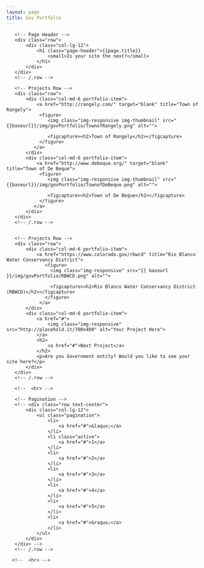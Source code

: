 ```yaml
---
layout: page
title: Gov Portfolio
---
```

<!-- Page Content -->
   <div class="container">

       <!-- Page Header -->
       <div class="row">
           <div class="col-lg-12">
               <h1 class="page-header">{{page.title}}
                   <small>Is your site the next?</small>
               </h1>
           </div>
       </div>
       <!-- /.row -->

       <!-- Projects Row -->
       <div class="row">
           <div class="col-md-6 portfolio-item">
               <a href="http://rangely.com/" target="blank" title="Town of Rangely">
                <figure>
                   <img class="img-responsive img-thumbnail" src="{{baseurl}}/img/govPortfolio/TownofRangely.png" alt="">

                   <figcapture><h2>Town of Rangely</h2></figcapture>
                </figure>
              </a>
           </div>
           <div class="col-md-6 portfolio-item">
               <a href="http://www.debeque.org/" target="blank" title="Town of De Beque">
                <figure>
                   <img class="img-responsive img-thumbnail" src="{{baseurl}}/img/govPortfolio/TownofDeBeque.png" alt="">

                   <figcapture><h2>Town of De Beque</h2></figcapture>
                </figure>
              </a>
           </div>
       </div>
       <!-- /.row -->


       <!-- Projects Row -->
       <div class="row">
           <div class="col-md-6 portfolio-item">
               <a href="https://www.colorado.gov/rbwcd" title="Rio Blanco Water Conservancy District">
                  <figure>
                    <img class="img-responsive" src="{{ baseurl }}/img/govPortfolio/RBWCD.png" alt="">

                    <figcapture><h2>Rio Blanco Water Conservancy District (RBWCD)</h2></figcapture>
                  </figure>
                </a>
           </div>
           <div class="col-md-6 portfolio-item">
               <a href="#">
                   <img class="img-responsive" src="http://placehold.it/700x400" alt="Your Project Here">
               </a>
               <h2>
                   <a href="#">Next Project</a>
               </h2>
               <p>Are you Government entity? Would you like to see your site here?</p>
           </div>
       </div>
       <!-- /.row -->

       <!--  <hr> -->

       <!-- Pagination -->
       <!-- <div class="row text-center">
           <div class="col-lg-12">
               <ul class="pagination">
                   <li>
                       <a href="#">&laquo;</a>
                   </li>
                   <li class="active">
                       <a href="#">1</a>
                   </li>
                   <li>
                       <a href="#">2</a>
                   </li>
                   <li>
                       <a href="#">3</a>
                   </li>
                   <li>
                       <a href="#">4</a>
                   </li>
                   <li>
                       <a href="#">5</a>
                   </li>
                   <li>
                       <a href="#">&raquo;</a>
                   </li>
               </ul>
           </div>
       </div> -->
       <!-- /.row -->

      <!--  <hr> -->

   </div>
   <!-- /.container -->
